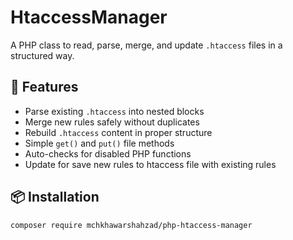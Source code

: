 # HtaccessManager
A PHP class to read, parse, merge, and update `.htaccess` files in a structured way.

## 🔧 Features

- Parse existing `.htaccess` into nested blocks
- Merge new rules safely without duplicates
- Rebuild `.htaccess` content in proper structure
- Simple `get()` and `put()` file methods
- Auto-checks for disabled PHP functions
- Update for save new rules to htaccess file with existing rules

## 📦 Installation

```bash
composer require mchkhawarshahzad/php-htaccess-manager

